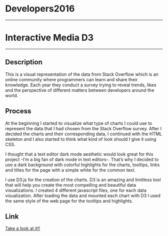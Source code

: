 # Developers2016

***

# Interactive Media D3

***

## Description

This is a visual representation of the data from Stack Overflow which is an online community where programmers can learn and share their knowledge. Each year they conduct a survey trying to reveal trends, likes and the perspective of different matters between developers around the world.

## Process

At the beginning I started to visualize what type of charts I could use to represent the data that I had chosen from the Stack Overflow survey. After I decided the charts and their corresponding data, I continued with the HTML skeleton and I also started to think what kind of look should I give it using CSS.

I thought that a text editor dark mode aesthetic would look great for this project -I’m a big fan of dark mode in text editors-. That’s why I decided to use a dark background with colorful highlights for the charts, tooltips, links and titles for the page with a simple white for the common text.

I use D3.js for the creation of the charts. D3 is an amazing and limitless tool that will help you create the most compelling and beautiful data visualizations. I created 4 different javascript files, one for each data visualization. After loading the data and mounted each chart with D3 I used the same style of the web page for the tooltips and highlights.

## Link

[Take a look at it!!](http://guzmanjose.github.io/Developers2015/)